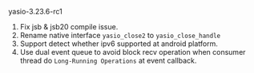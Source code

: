 yasio-3.23.6-rc1
1. Fix jsb & jsb20 compile issue.
2. Rename native interface ```yasio_close2``` to ```yasio_close_handle```
3. Support detect whether ipv6 supported at android platform.
4. Use dual event queue to avoid block recv operation when consumer thread do ```Long-Running Operations``` at event callback. 
